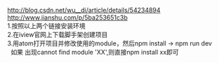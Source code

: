 http://blog.csdn.net/wu__di/article/details/54234894<br/>
http://www.jianshu.com/p/5ba253651c3b<br/>
1.按照以上两个链接安装环境<br/>
2.在iview官网上下载脚手架创建项目<br/>
3.用atom打开项目并修改使用的module，然后npm install -> npm run dev<br/>
 
如果 出现cannot find module 'XX',则直接npm install xx即可
